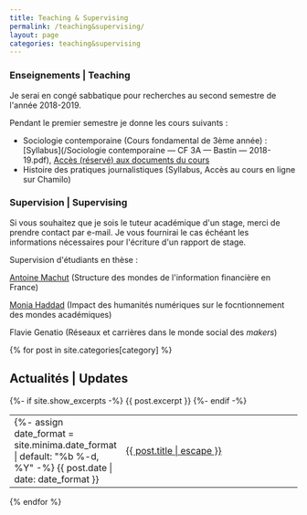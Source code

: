 ```yaml
---
title: Teaching & Supervising
permalink: /teaching&supervising/
layout: page
categories: teaching&supervising
---
```


<h3>Enseignements | Teaching</h3>

Je serai en congé sabbatique pour recherches au second semestre de l'année 2018-2019.

Pendant le premier semestre je donne les cours suivants :

- Sociologie contemporaine (Cours fondamental de 3ème année) : [Syllabus](/Sociologie contemporaine — CF 3A — Bastin — 2018-19.pdf), [Accès (réservé) aux documents du cours](https://drive.google.com/drive/folders/0B5jxP8422LB8WkRJWGNiX1VQYTg?usp=sharing)
- Histoire des pratiques journalistiques (Syllabus, Accès au cours en ligne sur Chamilo)

<h3>Supervision | Supervising</h3>

Si vous souhaitez que je sois le tuteur académique d'un stage, merci de prendre contact par e-mail. Je vous fournirai le cas échéant les informations nécessaires pour l'écriture d'un rapport de stage.

Supervision d'étudiants en thèse :

[Antoine Machut](https://www.pacte-grenoble.fr/membres/antoine-machut) (Structure des mondes de l'information financière en France)

[Monia Haddad](https://www.pacte-grenoble.fr/membres/monia-haddad) (Impact des humanités numériques sur le focntionnement des mondes académiques)

Flavie Genatio (Réseaux et carrières dans le monde social des <i>makers</i>)


{% for post in site.categories[category] %}
<h2>Actualités | Updates</h2>
  <table style="width:100%;border:none;">
    <tr>
      <td style="width:15%;border:none;">
      {%- assign date_format = site.minima.date_format | default: "%b %-d, %Y" -%}
      <span>{{ post.date | date: date_format }}</span>
      </td>
      <td style="border:none;">
        <a href="{{ post.url | relative_url }}">
          {{ post.title | escape }}
        </a>
      </td>
      {%- if site.show_excerpts -%}
        {{ post.excerpt }}
      {%- endif -%}
    </tr>
  </table>
{% endfor %}

